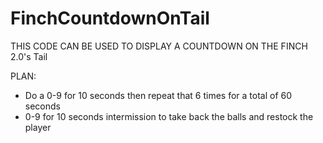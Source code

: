 # FinchCountdownOnTail
THIS CODE CAN BE USED TO DISPLAY A COUNTDOWN ON THE FINCH 2.0's Tail

PLAN:
- Do a 0-9 for 10 seconds then repeat that 6 times for a total of 60 seconds
- 0-9 for 10 seconds intermission to take back the balls and restock the player

